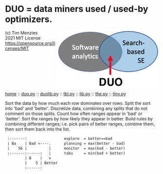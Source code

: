 
# DUO = data miners used / used-by optimizers.

<img align=right src="/etc/img/duo.png">

(c) Tim Menzies    
2021 MIT License     
https://opensource.org/licenses/MIT
<br clear=all>

[home](http://menzies.us/duo) ::
[duo.py](http://menzies.us/duo/duo.html) ::
[duolib.py](http://menzies.us/duo/duolib.html) ::
[tbl.py](http://menzies.us/duo/tbl.html) ::
[lib.py](http://menzies.us/duo/lib.html) ::
[the.py](http://menzies.us/duo/the.html) ::
[tiny.py](http://menzies.us/duo/tiny.html) 

Sort the data by how much each row dominates over rows.  Split the
sort into 'bad' and 'better'.  Discretize data, combining any splits
that do not comment on those splits.  Count how often ranges appear
in 'bad' or 'better'.  Sort the ranges by how likely they appear
in better.  Build rules by combining different ranges; i.e. pick
pairs of better ranges, combine them, then sort them back into the
list.


     :-------:                 explore  = better==bad
     | Ba    | Bad <----.      planning = max(better - bad)
     |    56 |          |      monitor  = max(bad - better)
     :-------:------:   |      tabu     = min(bad + better)
             | B    |   v
             |    5 | Better
             :------:


